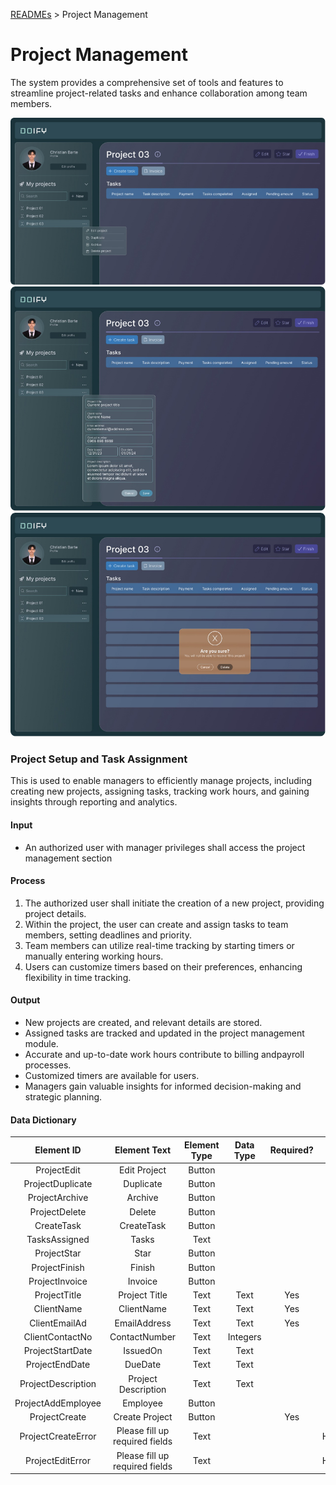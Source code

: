 [READMEs](/READMES) > Project Management

# Project Management
The system provides a comprehensive set of tools and features to streamline project-related tasks and enhance collaboration among team members.

![Project Management 1](../Images/06.1.png)
![Project Management 2](../Images/06.2.png)
![Project Management 3](../Images/06.3.png)

### Project Setup and Task Assignment
This is used to enable managers to efficiently manage projects, including creating new projects, assigning tasks, tracking work hours, and gaining insights through reporting and analytics.

#### Input
* An authorized user with manager privileges shall access the project management section

#### Process
1. The authorized user shall initiate the creation of a new project, providing project details.
2. Within the project, the user can create and assign tasks to team members, setting deadlines and priority.
3. Team members can utilize real-time tracking by starting timers or manually entering working hours.
4. Users can customize timers based on their preferences, enhancing flexibility in time tracking.

#### Output 
* New projects are created, and relevant details are stored.
* Assigned tasks are tracked and updated in the project management module.
* Accurate and up-to-date work hours contribute to billing andpayroll processes.
* Customized timers are available for users.
* Managers gain valuable insights for informed decision-making and strategic planning.

#### Data Dictionary

| Element ID         | Element Text                   | Element Type | Data Type | Required? |  Rules |
|:------------------:|:------------------------------:|:------------:|:---------:|:---------:|:------:|
| ProjectEdit        | Edit Project                   | Button       |           |           |        |
| ProjectDuplicate   | Duplicate                      | Button       |           |           |        |
| ProjectArchive     | Archive                        | Button       |           |           |        |
| ProjectDelete      | Delete                         | Button       |           |           |        |
| CreateTask         | CreateTask                     | Button       |           |           |        |
| TasksAssigned      | Tasks                          | Text         |           |           |        |
| ProjectStar        | Star                           | Button       |           |           |        |
| ProjectFinish      | Finish                         | Button       |           |           |        |
| ProjectInvoice     | Invoice                        | Button       |           |           |        |
| ProjectTitle       | Project Title                  | Text         | Text      | Yes       |        |
| ClientName         | ClientName                     | Text         | Text      | Yes       |        |
| ClientEmailAd      | EmailAddress                   | Text         | Text      | Yes       |        |
| ClientContactNo    | ContactNumber                  | Text         | Integers  |           |        |
| ProjectStartDate   | IssuedOn                       | Text         | Text      |           |        |
| ProjectEndDate     | DueDate                        | Text         | Text      |           |        |
| ProjectDescription | Project Description            | Text         | Text      |           |        |
| ProjectAddEmployee | Employee                       | Button       |           |           |        |
| ProjectCreate      | Create Project                 | Button       |           | Yes       |        |
| ProjectCreateError | Please fill up required fields | Text         |           |           | Hidden |
| ProjectEditError   | Please fill up required fields | Text         |           |           | Hidden |

